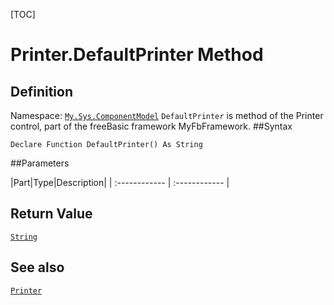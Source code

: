 [TOC]
# Printer.DefaultPrinter Method

## Definition
Namespace: [`My.Sys.ComponentModel`](My.Sys.ComponentModel.md)
`DefaultPrinter` is method of the Printer control, part of the freeBasic framework MyFbFramework.
##Syntax
```freeBasic
Declare Function DefaultPrinter() As String
```

##Parameters

|Part|Type|Description|
| :------------ | :------------ |

## Return Value
[`String`]("https://www.freebasic.net/wiki/KeyPgString")
## See also
[`Printer`](Printer.md)
